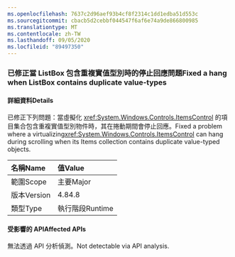 ```yaml
---
ms.openlocfilehash: 7637c2d96aef93b4cf8f2314c1dd1edba51d553c
ms.sourcegitcommit: cbacb5d2cebbf044547f6af6e74a9de866800985
ms.translationtype: MT
ms.contentlocale: zh-TW
ms.lasthandoff: 09/05/2020
ms.locfileid: "89497350"
---
```

### <a name="fixed-a-hang-when-listbox-contains-duplicate-value-types"></a><span data-ttu-id="be8cb-101">已修正當 ListBox 包含重複實值型別時的停止回應問題</span><span class="sxs-lookup"><span data-stu-id="be8cb-101">Fixed a hang when ListBox contains duplicate value-types</span></span>

#### <a name="details"></a><span data-ttu-id="be8cb-102">詳細資料</span><span class="sxs-lookup"><span data-stu-id="be8cb-102">Details</span></span>

<span data-ttu-id="be8cb-103">已修正下列問題：當虛擬化 <xref:System.Windows.Controls.ItemsControl> 的項目集合包含重複實值型別物件時，其在捲動期間會停止回應。</span><span class="sxs-lookup"><span data-stu-id="be8cb-103">Fixed a problem where a virtualizing<xref:System.Windows.Controls.ItemsControl> can hang during scrolling when its Items collection contains duplicate value-typed objects.</span></span>

| <span data-ttu-id="be8cb-104">名稱</span><span class="sxs-lookup"><span data-stu-id="be8cb-104">Name</span></span>    | <span data-ttu-id="be8cb-105">值</span><span class="sxs-lookup"><span data-stu-id="be8cb-105">Value</span></span>       |
|:--------|:------------|
| <span data-ttu-id="be8cb-106">範圍</span><span class="sxs-lookup"><span data-stu-id="be8cb-106">Scope</span></span>   |<span data-ttu-id="be8cb-107">主要</span><span class="sxs-lookup"><span data-stu-id="be8cb-107">Major</span></span>|
|<span data-ttu-id="be8cb-108">版本</span><span class="sxs-lookup"><span data-stu-id="be8cb-108">Version</span></span>|<span data-ttu-id="be8cb-109">4.8</span><span class="sxs-lookup"><span data-stu-id="be8cb-109">4.8</span></span>|
|<span data-ttu-id="be8cb-110">類型</span><span class="sxs-lookup"><span data-stu-id="be8cb-110">Type</span></span>|<span data-ttu-id="be8cb-111">執行階段</span><span class="sxs-lookup"><span data-stu-id="be8cb-111">Runtime</span></span>|

#### <a name="affected-apis"></a><span data-ttu-id="be8cb-112">受影響的 API</span><span class="sxs-lookup"><span data-stu-id="be8cb-112">Affected APIs</span></span>

<span data-ttu-id="be8cb-113">無法透過 API 分析偵測。</span><span class="sxs-lookup"><span data-stu-id="be8cb-113">Not detectable via API analysis.</span></span>

<!--

#### Affected APIs

Not detectable via API analysis.

-->

